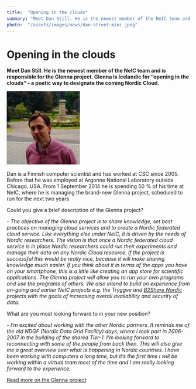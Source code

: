 ```yaml
---
title:  "Opening in the clouds" 
summary: "Meet Dan Still. He is the newest member of the NeIC team and is responsible for the Glenna project. Glenna is Icelandic for “opening in the clouds” - a poetic way to designate the coming Nordic Cloud."
photo:  "/assets/images/news/dan-street-mini.jpeg"
---
```


Opening in the clouds
=====================

**Meet Dan Still. He is the newest member of the NeIC team and is responsible for the Glenna project. Glenna is Icelandic for “opening in the clouds” - a poetic way to designate the coming Nordic Cloud.**

<a href="/assets/images/news/dan-street.jpeg"> <img class="smallpic" src="/assets/images/news/dan-street-mini.jpeg"> </a>

Dan is a Finnish computer scientist and has worked at CSC since 2005. Before that he was employed at Argonne National Laboratory outside Chicago, USA. From 1 September 2014 he is spending 50 % of his time at NeIC, where he is managing the brand-new Glenna project, scheduled to run for the next two years.

Could you give a brief description of the Glenna project?

*- The objective of the Glenna project is to share knowledge, set best practices on managing cloud services and to create a Nordic federated cloud service. Like everything else under NeIC, it is driven by the needs of Nordic researchers. The vision is that once a Nordic federated cloud service is in place Nordic researchers could run their experiments and manage their data on any Nordic Cloud resource. If the project is successful this would be really nice, because it will make sharing knowledge much easier. If you think about it in terms of the apps you have on your smartphone, this is a little like creating an app store for scientific applications. The Glenna project will allow you to run your own programs and use the programs of others. We also intend to build on experience from on-going and earlier NeIC projects e.g. the Tryggve and [B2Share Nordic](https://wiki.neic.no/wiki/B2Share_Nordic) projects with the goals of increasing overall availability and security of data.*

What are you most looking forward to in your new position?

*- I’m excited about working with the other Nordic partners. It reminds me of the old NDGF (Nordic Data Grid Facility) days, where I took part in 2006-2007 in the building of the shared Tier-1. I’m looking forward to reconnecting with some of the people from back then. This will also give me a great overview over what is happening in Nordic countries. I have been working with computers a long time, but it’s the first time I will be working within a virtual team most of the time and I am really looking forward to the experience.*

[Read more on the Glenna project](https://wiki.neic.no/wiki/Glenna)

